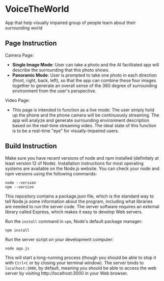 # VoiceTheWorld
App that help visually impaired group of people learn about their surrounding world

## Page Instruction
Camera Page: 
- **Single Image Mode**: User can take a photo and the AI facilitated app will describe the surrounding that this photo shows.
- **Panoramic Mode**: User is prompted to take one photo in each direction (front, right, back, left), so that the app can combine these four images together to generate an overall sense of the 360 degree of surrounding environment from the user's perspective.

Video Page:
- This page is intended to function as a live mode: The user simply hold up the phone and the phone camera will be continuously streaming. The app will analyze and generate surrounding environment description based on the real-time streaming video. The ideal state of this function is to be a real-time "eye" for visually-impaired users.


## Build Instruction
Make sure you have recent versions of node and npm installed (definitely at least version 12 of Node). Installation instructions for most operating systems are available on the Node.js website. You can check your node and npm versions using the following commands:
```
node --version
npm --version
```

This repository contains a package.json file, which is the standard way to tell Node.js some information about the program, including what libraries are needed to run the server code. The server software requires an external library called Express, which makes it easy to develop Web servers.

Run the ```install``` command in ```npm```, Node's default package manager:
```
npm install
```

Run the server script on your development computer:
```
node app.js
```

This will start a long-running process (though you should be able to stop it with ```Ctrl+C``` or by closing your terminal window). The server binds to ```localhost:3000```, by default, meaning you should be able to access the web server by visiting http://localhost:3000 in your Web browser.